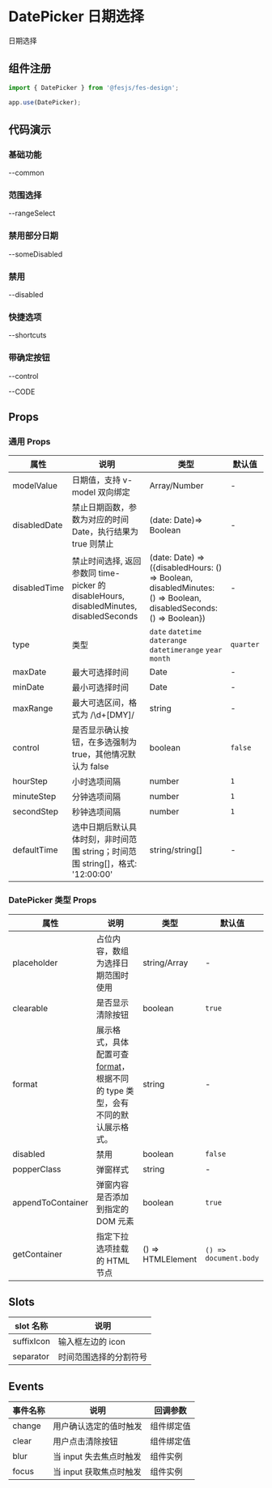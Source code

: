 # DatePicker 日期选择

日期选择

## 组件注册

```js
import { DatePicker } from '@fesjs/fes-design';

app.use(DatePicker);
```

## 代码演示

### 基础功能

--common

### 范围选择

--rangeSelect

### 禁用部分日期

--someDisabled

### 禁用

--disabled

### 快捷选项

--shortcuts

### 带确定按钮

--control

--CODE

## Props

### 通用 Props

| 属性         | 说明                                                                                   | 类型                                                                                                             | 默认值    |
| ------------ | -------------------------------------------------------------------------------------- | ---------------------------------------------------------------------------------------------------------------- | --------- |
| modelValue   | 日期值，支持 v-model 双向绑定                                                          | Array/Number                                                                                                     | -         |
| disabledDate | 禁止日期函数，参数为对应的时间 Date，执行结果为 true 则禁止                            | (date: Date)=> Boolean                                                                                           | -         |
| disabledTime | 禁止时间选择, 返回参数同 time-picker 的 disableHours, disabledMinutes, disabledSeconds | (date: Date) => ({disabledHours: () => Boolean, disabledMinutes: () => Boolean, disabledSeconds: () => Boolean}) | -         |
| type         | 类型                                                                                   | `date` `datetime` `daterange` `datetimerange` `year` `month`                                                     | `quarter` |
| maxDate      | 最大可选择时间                                                                         | Date                                                                                                             | -         |
| minDate      | 最小可选择时间                                                                         | Date                                                                                                             | -         |
| maxRange     | 最大可选区间，格式为 /\d+[DMY]/                                                        | string                                                                                                           | -         |
| control      | 是否显示确认按钮，在多选强制为 true，其他情况默认为 false                              | boolean                                                                                                          | `false`   |
| hourStep     | 小时选项间隔                                                                           | number                                                                                                           | `1`       |
| minuteStep   | 分钟选项间隔                                                                           | number                                                                                                           | `1`       |
| secondStep   | 秒钟选项间隔                                                                           | number                                                                                                           | `1`       |
| defaultTime  | 选中日期后默认具体时刻，非时间范围 string；时间范围 string[]，格式: '12:00:00'         | string/string[]                                                                                                  | -         |

### DatePicker 类型 Props

| 属性              | 说明                                                                                                                     | 类型              | 默认值                |
| ----------------- | ------------------------------------------------------------------------------------------------------------------------ | ----------------- | --------------------- |
| placeholder       | 占位内容，数组为选择日期范围时使用                                                                                       | string/Array      | -                     |
| clearable         | 是否显示清除按钮                                                                                                         | boolean           | `true`                |
| format            | 展示格式，具体配置可查[format](https://date-fns.org/v2.28.0/docs/format)，根据不同的 type 类型，会有不同的默认展示格式。 | string            | -                     |
| disabled          | 禁用                                                                                                                     | boolean           | `false`               |
| popperClass       | 弹窗样式                                                                                                                 | string            | -                     |
| appendToContainer | 弹窗内容是否添加到指定的 DOM 元素                                                                                        | boolean           | `true`                |
| getContainer      | 指定下拉选项挂载的 HTML 节点                                                                                             | () => HTMLElement | `() => document.body` |

## Slots

| slot 名称  | 说明                   |
| ---------- | ---------------------- |
| suffixIcon | 输入框左边的 icon      |
| separator  | 时间范围选择的分割符号 |

## Events

| 事件名称 | 说明                    | 回调参数   |
| -------- | ----------------------- | ---------- |
| change   | 用户确认选定的值时触发  | 组件绑定值 |
| clear    | 用户点击清除按钮        | 组件绑定值 |
| blur     | 当 input 失去焦点时触发 | 组件实例   |
| focus    | 当 input 获取焦点时触发 | 组件实例   |
